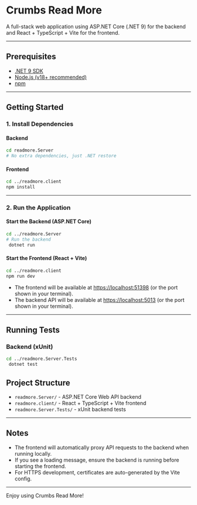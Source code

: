 # Crumbs Read More

A full-stack web application using ASP.NET Core (.NET 9) for the backend and React + TypeScript + Vite for the frontend.

---

## Prerequisites
- [.NET 9 SDK](https://dotnet.microsoft.com/download/dotnet/9.0)
- [Node.js (v18+ recommended)](https://nodejs.org/)
- [npm](https://www.npmjs.com/)

---

## Getting Started

### 1. Install Dependencies

#### Backend
```sh
cd readmore.Server
# No extra dependencies, just .NET restore
```

#### Frontend
```sh
cd ../readmore.client
npm install
```

---

### 2. Run the Application

#### Start the Backend (ASP.NET Core)
```sh
cd ../readmore.Server
# Run the backend
 dotnet run
```

#### Start the Frontend (React + Vite)
```sh
cd ../readmore.client
npm run dev
```

- The frontend will be available at [https://localhost:51398](https://localhost:51398) (or the port shown in your terminal).
- The backend API will be available at [https://localhost:5013](https://localhost:5013) (or the port shown in your terminal).

---

## Running Tests

### Backend (xUnit)
```sh
cd ../readmore.Server.Tests
 dotnet test
```


## Project Structure
- `readmore.Server/` - ASP.NET Core Web API backend
- `readmore.client/` - React + TypeScript + Vite frontend
- `readmore.Server.Tests/` - xUnit backend tests

---

## Notes
- The frontend will automatically proxy API requests to the backend when running locally.
- If you see a loading message, ensure the backend is running before starting the frontend.
- For HTTPS development, certificates are auto-generated by the Vite config.

---


Enjoy using Crumbs Read More!
